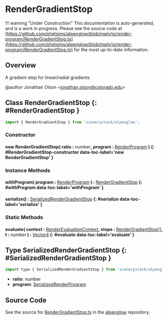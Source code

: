 # RenderGradientStop

!!! warning "Under Construction"
    This documentation is auto-generated, and is a work in progress. Please see the source code at
    [https://github.com/phetsims/alpenglow/blob/main/js/render-program/RenderGradientStop.ts](https://github.com/phetsims/alpenglow/blob/main/js/render-program/RenderGradientStop.ts) for the most up-to-date information.

## Overview

A gradient stop for linear/radial gradients

@author Jonathan Olson &lt;jonathan.olson@colorado.edu&gt;

## Class RenderGradientStop {: #RenderGradientStop }


```js
import { RenderGradientStop } from 'scenerystack/alpenglow';
```
### Constructor

#### new RenderGradientStop( ratio : <span style="font-weight: 400;"><span style="color: hsla(calc(var(--md-hue) + 180deg),80%,40%,1);">number</span></span>, program : <span style="font-weight: 400;">[RenderProgram](../alpenglow/RenderProgram.md)</span> ) {: #RenderGradientStop-constructor data-toc-label='new RenderGradientStop' }

### Instance Methods

#### withProgram( program : <span style="font-weight: 400;">[RenderProgram](../alpenglow/RenderProgram.md)</span> ) : <span style="font-weight: 400;">[RenderGradientStop](../alpenglow/RenderGradientStop.md)</span> {: #withProgram data-toc-label='withProgram' }

#### serialize() : <span style="font-weight: 400;">[SerializedRenderGradientStop](../alpenglow/RenderGradientStop.md#SerializedRenderGradientStop)</span> {: #serialize data-toc-label='serialize' }

### Static Methods

#### evaluate( context : <span style="font-weight: 400;">[RenderEvaluationContext](../alpenglow/RenderEvaluationContext.md)</span>, stops : <span style="font-weight: 400;">[RenderGradientStop](../alpenglow/RenderGradientStop.md)[]</span>, t : <span style="font-weight: 400;"><span style="color: hsla(calc(var(--md-hue) + 180deg),80%,40%,1);">number</span></span> ) : <span style="font-weight: 400;">[Vector4](../dot/Vector4.md)</span> {: #evaluate data-toc-label='evaluate' }



## Type SerializedRenderGradientStop {: #SerializedRenderGradientStop }


```js
import type { SerializedRenderGradientStop } from 'scenerystack/alpenglow';
```


- **ratio**: <span style="color: hsla(calc(var(--md-hue) + 180deg),80%,40%,1);">number</span>
- **program**: [SerializedRenderProgram](../alpenglow/RenderProgram.md#SerializedRenderProgram)




## Source Code

See the source for [RenderGradientStop.ts](https://github.com/phetsims/alpenglow/blob/main/js/render-program/RenderGradientStop.ts) in the [alpenglow](https://github.com/phetsims/alpenglow) repository.

